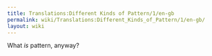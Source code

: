 ```yaml
---
title: Translations:Different Kinds of Pattern/1/en-gb
permalink: wiki/Translations:Different_Kinds_of_Pattern/1/en-gb/
layout: wiki
---
```


What *is* pattern, anyway?
